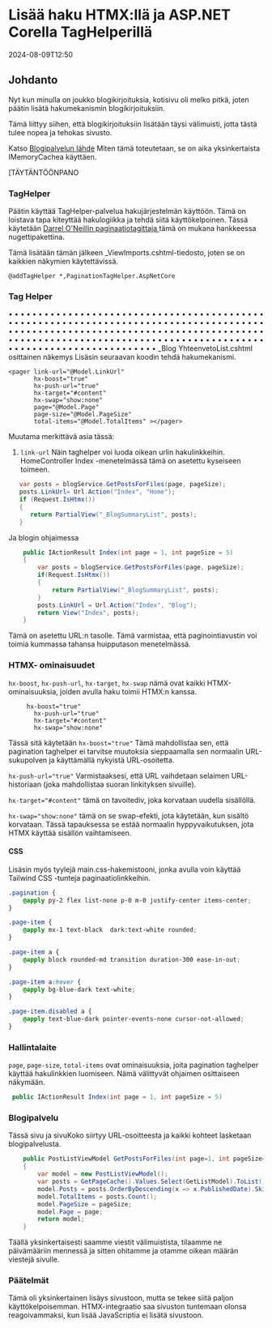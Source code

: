# Lisää haku HTMX:llä ja ASP.NET Corella TagHelperillä

<!--category-- ASP.NET, HTMX -->
<datetime class="hidden">2024-08-09T12:50</datetime>

## Johdanto

Nyt kun minulla on joukko blogikirjoituksia, kotisivu oli melko pitkä, joten päätin lisätä hakumekanismin blogikirjoituksiin.

Tämä liittyy siihen, että blogikirjoituksiin lisätään täysi välimuisti, jotta tästä tulee nopea ja tehokas sivusto.

Katso [Blogipalvelun lähde](https://github.com/scottgal/mostlylucidweb/blob/main/Mostlylucid/Services/Markdown/MarkdownBlogService.cs) Miten tämä toteutetaan, se on aika yksinkertaista IMemoryCachea käyttäen.

[TÄYTÄNTÖÖNPANO

### TagHelper

Päätin käyttää TagHelper-palvelua hakujärjestelmän käyttöön. Tämä on loistava tapa kiteyttää hakulogiikka ja tehdä siitä käyttökelpoinen.
Tässä käytetään [Darrel O'Neillin paginaatiotagittaja ](https://github.com/darrel-oneil/PaginationTagHelper) tämä on mukana hankkeessa nugettipakettina.

Tämä lisätään tämän jälkeen _ViewImports.cshtml-tiedosto, joten se on kaikkien näkymien käytettävissä.

```razor
@addTagHelper *,PaginationTagHelper.AspNetCore
```

### Tag Helper

• • • • • • • • • • • • • • • • • • • • • • • • • • • • • • • • • • • • • • • • • • • • • • • • • • • • • • • • • • • • • • • • • • • • • • • • • • • • • • • • • • • • • • • • • • • • • • • • • • • • • • • • • • • • • • • • • • • • • • • • • • • • • • • • • • • • • • • • • • • • • • • • • • • • • • • • • • • • • • • • • • • • • • • • • • • • • • • • • • • • • • • • • • • • • • • • • • • • • _Blog YhteenvetoList.cshtml osittainen näkemys Lisäsin seuraavan koodin tehdä hakumekanismi.

```razor
<pager link-url="@Model.LinkUrl"
       hx-boost="true"
       hx-push-url="true"
       hx-target="#content"
       hx-swap="show:none"
       page="@Model.Page"
       page-size="@Model.PageSize"
       total-items="@Model.TotalItems" ></pager>
```

Muutama merkittävä asia tässä:

1. `link-url` Näin taghelper voi luoda oikean urlin hakulinkkeihin. HomeController Index -menetelmässä tämä on asetettu kyseiseen toimeen.

```csharp
   var posts = blogService.GetPostsForFiles(page, pageSize);
   posts.LinkUrl= Url.Action("Index", "Home");
   if (Request.IsHtmx())
   {
      return PartialView("_BlogSummaryList", posts);
   }
```

Ja blogin ohjaimessa

```csharp
    public IActionResult Index(int page = 1, int pageSize = 5)
    {
        var posts = blogService.GetPostsForFiles(page, pageSize);
        if(Request.IsHtmx())
        {
            return PartialView("_BlogSummaryList", posts);
        }
        posts.LinkUrl = Url.Action("Index", "Blog");
        return View("Index", posts);
    }
```

Tämä on asetettu URL:n tasolle. Tämä varmistaa, että paginointiavustin voi toimia kummassa tahansa huipputason menetelmässä.

### HTMX- ominaisuudet

`hx-boost`, `hx-push-url`, `hx-target`, `hx-swap` nämä ovat kaikki HTMX-ominaisuuksia, joiden avulla haku toimii HTMX:n kanssa.

```razor
     hx-boost="true"
       hx-push-url="true"
       hx-target="#content"
       hx-swap="show:none"
```

Tässä sitä käytetään `hx-boost="true"` Tämä mahdollistaa sen, että pagination taghelper ei tarvitse muutoksia sieppaamalla sen normaalin URL-sukupolven ja käyttämällä nykyistä URL-osoitetta.

`hx-push-url="true"` Varmistaaksesi, että URL vaihdetaan selaimen URL-historiaan (joka mahdollistaa suoran linkityksen sivuille).

`hx-target="#content"` tämä on tavoitediv, joka korvataan uudella sisällöllä.

`hx-swap="show:none"` tämä on se swap-efekti, jota käytetään, kun sisältö korvataan. Tässä tapauksessa se estää normaalin hyppyvaikutuksen, jota HTMX käyttää sisällön vaihtamiseen.

#### CSS

Lisäsin myös tyylejä main.css-hakemistooni, jonka avulla voin käyttää Tailwind CSS -tunteja paginaatiolinkkeihin.

```css
.pagination {
    @apply py-2 flex list-none p-0 m-0 justify-center items-center;
}

.page-item {
    @apply mx-1 text-black  dark:text-white rounded;
}

.page-item a {
    @apply block rounded-md transition duration-300 ease-in-out;
}

.page-item a:hover {
    @apply bg-blue-dark text-white;
}

.page-item.disabled a {
    @apply text-blue-dark pointer-events-none cursor-not-allowed;
}

```

### Hallintalaite

`page`, `page-size`, `total-items` ovat ominaisuuksia, joita pagination taghelper käyttää hakulinkkien luomiseen.
Nämä välittyvät ohjaimen osittaiseen näkymään.

```csharp
 public IActionResult Index(int page = 1, int pageSize = 5)
```

### Blogipalvelu

Tässä sivu ja sivuKoko siirtyy URL-osoitteesta ja kaikki kohteet lasketaan blogipalvelusta.

```csharp
    public PostListViewModel GetPostsForFiles(int page=1, int pageSize=10)
    {
        var model = new PostListViewModel();
        var posts = GetPageCache().Values.Select(GetListModel).ToList();
        model.Posts = posts.OrderByDescending(x => x.PublishedDate).Skip((page - 1) * pageSize).Take(pageSize).ToList();
        model.TotalItems = posts.Count();
        model.PageSize = pageSize;
        model.Page = page;
        return model;
    }
```

Täällä yksinkertaisesti saamme viestit välimuistista, tilaamme ne päivämääriin mennessä ja sitten ohitamme ja otamme oikean määrän viestejä sivulle.

### Päätelmät

Tämä oli yksinkertainen lisäys sivustoon, mutta se tekee siitä paljon käyttökelpoisemman. HTMX-integraatio saa sivuston tuntemaan olonsa reagoivammaksi, kun lisää JavaScriptia ei lisätä sivustoon.